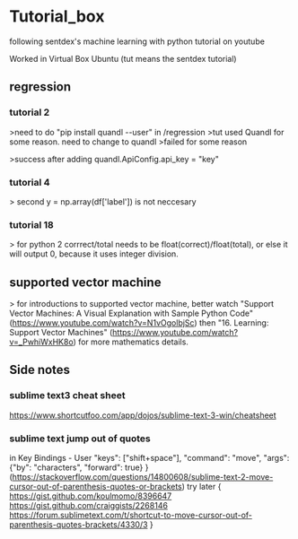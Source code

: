 # Tutorial_box
following sentdex's machine learning with python tutorial on youtube


Worked in Virtual Box Ubuntu
(tut means the sentdex tutorial)

## regression

### tutorial 2
\>need to do "pip install quandl --user" in /regression
\>tut used Quandl for some reason. need to change to quandl
\>failed for some reason

\>success after adding quandl.ApiConfig.api_key = "key"

### tutorial 4

\> second y = np.array(df[\'label\']) is not neccesary

### tutorial 18

\> for python 2 corrrect/total needs to be float(correct)/float(total), or else it will output 0, because it uses integer division.

## supported vector machine

\> for introductions to supported vector machine, better watch "Support Vector Machines: A Visual Explanation with Sample Python Code" (https://www.youtube.com/watch?v=N1vOgolbjSc) then "16. Learning: Support Vector Machines" (https://www.youtube.com/watch?v=_PwhiWxHK8o) for more mathematics details.



## Side notes

### sublime text3 cheat sheet
https://www.shortcutfoo.com/app/dojos/sublime-text-3-win/cheatsheet

### sublime text jump out of quotes
in Key Bindings - User
"keys": ["shift+space"], "command": "move", "args": {"by": "characters", "forward": true} }
(https://stackoverflow.com/questions/14800608/sublime-text-2-move-cursor-out-of-parenthesis-quotes-or-brackets)
try later {
https://gist.github.com/koulmomo/8396647
https://gist.github.com/craiggists/2268146
https://forum.sublimetext.com/t/shortcut-to-move-cursor-out-of-parenthesis-quotes-brackets/4330/3
}
